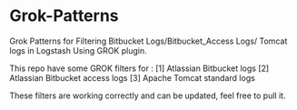 # Grok-Patterns
Grok Patterns for Filtering Bitbucket Logs/Bitbucket_Access Logs/ Tomcat logs in Logstash Using GROK plugin.

This repo have some GROK filters for : 
                  [1] Atlassian Bitbucket logs
                  [2] Atlassian Bitbucket access logs
                  [3] Apache Tomcat standard logs
              
These filters are working correctly and can be updated, feel free to pull it.
